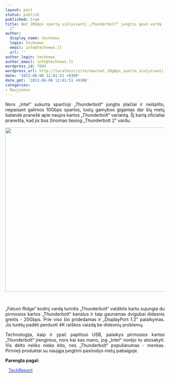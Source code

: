 ```yaml
---
layout: post
status: publish
published: true
title: Net 20Gbps spartą siūlysianti „Thunderbolt“ jungtis gavo vardą - „Thunderbolt
  2”
author:
  display_name: technews
  login: technews
  email: info@technews.lt
  url: ''
author_login: technews
author_email: info@technews.lt
wordpress_id: 7604
wordpress_url: http://localhost/site/new/net_20gbps_sparta_siulysianti_thunderbolt_jungtis_gavo_varda__thunderbolt_2/
date: '2013-06-08 12:01:51 +0300'
date_gmt: '2013-06-08 12:01:51 +0300'
categories:
- Naujienos
---
```

<p style="text-align:justify">Nors „Intel“ sukurta sparčioji „Thunderbolt“ jungtis plačiai ir neišplito, nepaisant galimos 10Gbps spartos, lustų gamybos gigantas dar šių metų balandė pranešė apie naujos kartos „Thunderbolt“ variantą. Šį kartą oficialiai pranešta, kad jis bus žinomas tiesiog „Thunderbolt 2” vardu.</p>
<p style="text-align:center"> <a target="blank" href="http://www.technologijos.lt/upload/image/n/technologijos/it/S-33854/2-1-thunderbolt.jpg"><img alt="" src="http://www.technologijos.lt/upload/image/n/technologijos/it/S-33854/1-2-1-thunderbolt.jpg" style="width: 520px;" /></a></p>
<div style="text-align:center"> <strong></strong><br/><em></em></div>
<div style="text-align:justify"><!--[if gte mso 9]><![endif]--></p>
<p><span>&bdquo;Falcon Ridge&ldquo; kodinį vardą turintis &bdquo;Thunderbolt&ldquo; valdiklis kartu sujungia du pirmosios kartos &bdquo;Thunderbolt&ldquo; kanalus ir taip gaunamas dvigubai didesnis greitis - 20Gbps. Prie viso šio pridedamas ir &bdquo;DisplayPort 1.2&rdquo; palaikymas. Jis turėtų padėti perduoti 4K raiškos vaizdą be didesnių problemų.</span></p>
<p><span>Technologija, kaip ir ypač paplitusi USB, palaikys pirmosios kartos &bdquo;Thunderbolt&ldquo; įrenginius, nors kai kas mano, jog &bdquo;Intel&ldquo; norėjo to atsisakyti. Vis dėlto neliko nieko kito, nes &bdquo;Thunderbolt&ldquo; populiarumas - menkas. Pirmieji produktai su naująja jungtimi pasirodys metų pabaigoje.</span></p>
</div>
<p><strong>Parengta pagal:</strong></p>
<p style="margin:0px 0px 0px 10px"><a target="blank" href="http://techreport.com/news/24907/20gbps-thunderbolt-gets-a-name-thunderbolt-2"><span style="color:#2E2EFE">TechReport</span></a></p>
